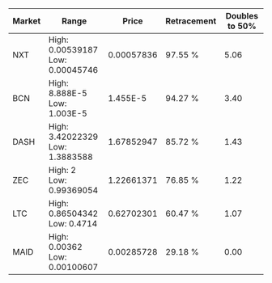 | Market | Range | Price| Retracement | Doubles to 50% |
| --- | --- | --- | --- | --- |
| NXT | High: 0.00539187<br />Low: 0.00045746 | 0.00057836 | 97.55 % | 5.06 |
| BCN | High: 8.888E-5<br />Low: 1.003E-5 | 1.455E-5 | 94.27 % | 3.40 |
| DASH | High: 3.42022329<br />Low: 1.3883588 | 1.67852947 | 85.72 % | 1.43 |
| ZEC | High: 2<br />Low: 0.99369054 | 1.22661371 | 76.85 % | 1.22 |
| LTC | High: 0.86504342<br />Low: 0.4714 | 0.62702301 | 60.47 % | 1.07 |
| MAID | High: 0.00362<br />Low: 0.00100607 | 0.00285728 | 29.18 % | 0.00 |

